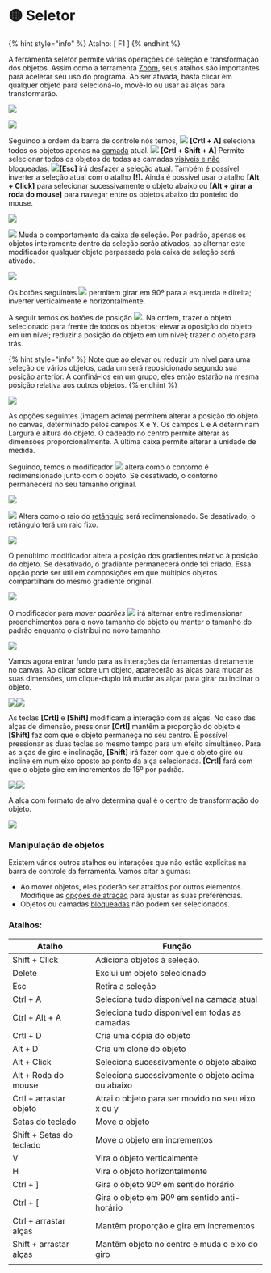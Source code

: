 # 🟡 Seletor

{% hint style="info" %}
Atalho: \[ F1 ]
{% endhint %}

A ferramenta seletor permite várias operações de seleção e transformação dos objetos. Assim como a ferramenta [Zoom](zoom.md), seus atalhos são importantes para acelerar seu uso do programa. Ao ser ativada, basta clicar em qualquer objeto para selecioná-lo, movê-lo ou usar as alças para transformarão.

![](<../.gitbook/assets/Peek 01-07-2022 13-33.gif>)

![](../.gitbook/assets/1)

Seguindo a ordem da barra de controle nós temos, ![](<../.gitbook/assets/image (49).png>) **\[Crtl + A]** seleciona todos os objetos apenas na [camada](../paineis/camadas-e-objetos.md) atual. ![](<../.gitbook/assets/image (45).png>) **\[Crtl + Shift + A]** Permite selecionar todos os objetos de todas as camadas [visíveis e não bloqueadas](../paineis/camadas-e-objetos.md#visivel-e-bloqueado). ![](<../.gitbook/assets/image (17) (1).png>)**\[Esc]** irá desfazer a seleção atual. Também é possível inverter a seleção atual com o atalho **\[!].**  Ainda é possível usar o atalho **\[Alt + Click]** para selecionar sucessivamente o objeto abaixo ou **\[Alt + girar a roda do mouse]** para navegar entre os objetos abaixo do ponteiro do mouse.

![](<../.gitbook/assets/Peek 01-07-2022 14-40.gif>)

![](<../.gitbook/assets/image (20).png>) Muda o comportamento da caixa de seleção. Por padrão, apenas os objetos inteiramente dentro da seleção serão ativados, ao alternar este modificador qualquer objeto perpassado pela caixa de seleção será ativado.

![](<../.gitbook/assets/Peek 01-07-2022 13-39.gif>)

Os botões seguintes ![](<../.gitbook/assets/image (36) (1).png>) permitem girar em 90º para a esquerda e direita; inverter verticalmente e horizontalmente.&#x20;

A seguir temos os botões de posição ![](<../.gitbook/assets/image (27).png>). Na ordem, trazer o objeto selecionado para frente de todos os objetos; elevar a oposição do objeto em um nível; reduzir a posição do objeto em um nivel; trazer o objeto para trás.

{% hint style="info" %}
Note que ao elevar ou reduzir um nível para uma seleção de vários objetos, cada um será reposicionado segundo sua posição anterior. A confiná-los em um grupo, eles então estarão na mesma posição relativa aos outros objetos.
{% endhint %}

![](<../.gitbook/assets/image (42).png>)

As opções seguintes (imagem acima) permitem alterar a posição do objeto no canvas, determinado pelos campos X e Y. Os campos L e A determinam Largura e altura do objeto. O cadeado no centro permite alterar as dimensões proporcionalmente. A última caixa permite alterar a unidade de medida.

Seguindo, temos o modificador ![](<../.gitbook/assets/image (37).png>) altera como o contorno é redimensionado junto com o objeto. Se desativado, o contorno permanecerá no seu tamanho original.

![](<../.gitbook/assets/Peek 01-07-2022 14-03.gif>)

![](<../.gitbook/assets/image (52).png>) Altera como o raio do [retângulo](retangulo.md) será redimensionado. Se desativado, o retângulo terá um raio fixo.&#x20;

![](<../.gitbook/assets/Peek 01-07-2022 14-04.gif>)

O penúltimo modificador altera a posição dos gradientes relativo à posição do objeto. Se desativado, o gradiante permanecerá onde foi criado. Essa opção pode ser útil em composições em que múltiplos objetos compartilham do mesmo gradiente original.

![](<../.gitbook/assets/Peek 01-07-2022 14-10.gif>)

O modificador para _mover padrões_ ![](../.gitbook/assets/2) irá alternar entre redimensionar preenchimentos para o novo tamanho do objeto ou manter o tamanho do padrão enquanto o distribui no novo tamanho.

![](../.gitbook/assets/3)

Vamos agora entrar fundo para as interações da ferramentas diretamente no canvas. Ao clicar sobre um objeto, aparecerão as alças para mudar as suas dimensões, um clique-duplo irá mudar as alçar para girar ou inclinar o objeto.

![](<../.gitbook/assets/image (35) (1).png>)![](<../.gitbook/assets/image (58).png>)

As teclas **\[Crtl]** e **\[Shift]** modificam a interação com as alças. No caso das alças de dimensão, pressionar **\[Crtl]** mantêm a proporção do objeto e **\[Shift]** faz com que o objeto permaneça no seu centro. É possível pressionar as duas teclas ao mesmo tempo para um efeito simultâneo. Para as alças de giro e inclinação, **\[Shift]** irá fazer com que o objeto gire ou incline em num eixo oposto ao ponto da alça selecionada. **\[Crtl]** fará com que o objeto gire em incrementos de 15º por padrão.

![](<../.gitbook/assets/Peek 01-07-2022 14-54.gif>)![](<../.gitbook/assets/Peek 01-07-2022 14-59.gif>)

A alça com formato de alvo determina qual é o centro de transformação do objeto.&#x20;

![](<../.gitbook/assets/Peek 01-07-2022 15-04.gif>)

### Manipulação de objetos <a href="#_fzh6itdyg8ba" id="_fzh6itdyg8ba"></a>

Existem vários outros atalhos ou interações que não estão explícitas na barra de controle da ferramenta. Vamos citar algumas:&#x20;



* Ao mover objetos, eles poderão ser atraídos por outros elementos. Modifique as [opções de atração](../configuracoes-de-atracao.md) para ajustar às suas preferências.&#x20;
* Objetos ou camadas [bloqueadas](../paineis/camadas-e-objetos.md#visivel-e-bloqueado) não podem ser selecionados.

### Atalhos:

| Atalho                   | Função                                             |
| ------------------------ | -------------------------------------------------- |
| Shift + Click            | Adiciona objetos à seleção.                        |
| Delete                   | Exclui um objeto selecionado                       |
| Esc                      | Retira a seleção                                   |
| Ctrl + A                 | Seleciona tudo disponível na camada atual          |
| Ctrl + Alt + A           | Seleciona tudo disponível em todas as camadas      |
| Crtl + D                 | Cria uma cópia do objeto                           |
| Alt + D                  | Cria um clone do objeto                            |
| Alt + Click              | Seleciona sucessivamente o objeto abaixo           |
| Alt + Roda do mouse      | Seleciona sucessivamente o objeto acima ou abaixo  |
| Crtl + arrastar objeto   | Atrai o objeto para ser movido no seu eixo x ou y  |
| Setas do teclado         | Move o objeto                                      |
| Shift + Setas do teclado | Move o objeto em incrementos                       |
| V                        | Vira o objeto verticalmente                        |
| H                        | Vira o objeto horizontalmente                      |
| Ctrl + ]                 | Gira o objeto 90º em sentido horário               |
| Ctrl + \[                | Gira o objeto em 90º em sentido anti-horário       |
| Ctrl + arrastar alças    | Mantêm proporção e gira em incrementos             |
| Shift + arrastar alças   | Mantêm objeto no centro e muda o eixo do giro      |
|                          |                                                    |



